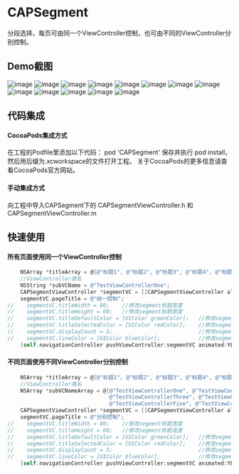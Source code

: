 # CAPSegment
分段选择，每页可由同一个ViewController控制，也可由不同的ViewController分别控制。
## Demo截图
![image](https://raw.githubusercontent.com/captain9911/CAPSegment/master/Screenshots/IMG_1085.PNG)
![image](https://raw.githubusercontent.com/captain9911/CAPSegment/master/Screenshots/IMG_1092.PNG)
![image](https://raw.githubusercontent.com/captain9911/CAPSegment/master/Screenshots/IMG_1093.PNG)
![image](https://raw.githubusercontent.com/captain9911/CAPSegment/master/Screenshots/IMG_1094.PNG)
![image](https://raw.githubusercontent.com/captain9911/CAPSegment/master/Screenshots/IMG_1095.PNG)
![image](https://raw.githubusercontent.com/captain9911/CAPSegment/master/Screenshots/IMG_1096.PNG)
![image](https://raw.githubusercontent.com/captain9911/CAPSegment/master/Screenshots/IMG_1097.PNG)
![image](https://raw.githubusercontent.com/captain9911/CAPSegment/master/Screenshots/IMG_1086.PNG)
![image](https://raw.githubusercontent.com/captain9911/CAPSegment/master/Screenshots/IMG_1087.PNG)
![image](https://raw.githubusercontent.com/captain9911/CAPSegment/master/Screenshots/IMG_1088.PNG)
![image](https://raw.githubusercontent.com/captain9911/CAPSegment/master/Screenshots/IMG_1089.PNG)
![image](https://raw.githubusercontent.com/captain9911/CAPSegment/master/Screenshots/IMG_1090.PNG)
![image](https://raw.githubusercontent.com/captain9911/CAPSegment/master/Screenshots/IMG_1091.PNG)
## 代码集成
#### CocoaPods集成方式
在工程的Podfile里添加以下代码：
pod 'CAPSegment'
保存并执行 pod install，然后用后缀为.xcworkspace的文件打开工程。
关于CocoaPods的更多信息请查看CocoaPods官方网站。
#### 手动集成方式
向工程中导入CAPSegment下的 CAPSegmentViewController.h 和 CAPSegmentViewController.m
## 快速使用
#### 所有页面使用同一个ViewController控制
```objective-c
    NSArray *titleArray = @[@"标题1", @"标题2", @"标题3", @"标题4", @"标题5", @"标题6"];
    //ViewController类名
    NSString *subVCName = @"TestViewControllerOne";
    CAPSegmentViewController *segmentVC = [[CAPSegmentViewController alloc] initWithTitleArray:titleArray subViewControllerName:subVCName];
    segmentVC.pageTitle = @"统一控制";
//    segmentVC.titleWidth = 80;    //修改segment标题宽度
//    segmentVC.titleHeight = 60;   //修改segment标题高度
//    segmentVC.titleDefaultColor = [UIColor greenColor];   //修改segment标题默认颜色
//    segmentVC.titleSelectedColor = [UIColor redColor];    //修改segment标题选中后的颜色
//    segmentVC.displayCount = 5;                           //修改segment标题显示的数量
//    segmentVC.lineColor = [UIColor blueColor];            //修改segment标题与内容的分割线颜色
    [self.navigationController pushViewController:segmentVC animated:YES];
```
#### 不同页面使用不同ViewController分别控制
```objective-c
    NSArray *titleArray = @[@"标题1", @"标题2", @"标题3", @"标题4", @"标题5", @"标题6"];
    //ViewController类名
    NSArray *subVCNameArray = @[@"TestViewControllerOne", @"TestViewControllerTwo",
                                @"TestViewControllerThree", @"TestViewControllerFour",
                                @"TestViewControllerFive", @"TestViewControllerSix"];
    CAPSegmentViewController *segmentVC = [[CAPSegmentViewController alloc] initWithTitleArray:titleArray subViewControllerNameArray:subVCNameArray];
    segmentVC.pageTitle = @"分别控制";
//    segmentVC.titleWidth = 80;    //修改segment标题宽度
//    segmentVC.titleHeight = 60;   //修改segment标题高度
//    segmentVC.titleDefaultColor = [UIColor greenColor];   //修改segment标题默认颜色
//    segmentVC.titleSelectedColor = [UIColor redColor];    //修改segment标题选中后的颜色
//    segmentVC.displayCount = 5;                           //修改segment标题显示的数量
//    segmentVC.lineColor = [UIColor blueColor];            //修改segment标题与内容的分割线颜色
    [self.navigationController pushViewController:segmentVC animated:YES];
```